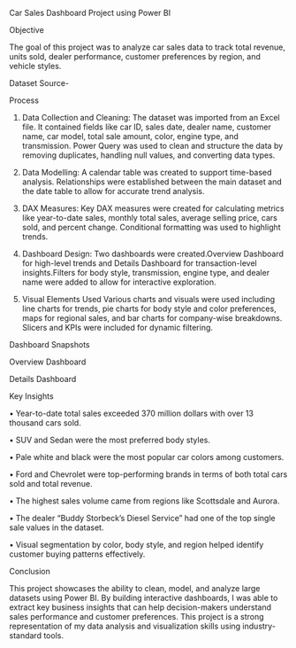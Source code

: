 Car Sales Dashboard Project using Power BI

Objective

The goal of this project was to analyze car sales data to track total revenue, units sold, dealer performance, customer preferences by region, and vehicle styles.

Dataset Source- 

Process

1.	Data Collection and Cleaning:
The dataset was imported from an Excel file. It contained fields like car ID, sales date, dealer name, customer name, car model, total sale amount, color, engine type, and transmission. Power Query was used to clean and structure the data by removing duplicates, handling null values, and converting data types.

2.	Data Modelling:
	A calendar table was created to support time-based analysis. Relationships were established between the main dataset and the date table to allow for accurate trend analysis.

4.	DAX Measures:
Key DAX measures were created for calculating metrics like year-to-date sales, monthly total sales, average selling price, cars sold, and percent change. Conditional formatting was used to highlight trends.

5.	Dashboard Design:
Two dashboards were created.Overview Dashboard for high-level trends and Details Dashboard for transaction-level insights.Filters for body style, transmission, engine type, and dealer name were added to allow for interactive exploration.



5.	Visual Elements Used
Various charts and visuals were used including line charts for trends, pie charts for body style and color preferences, maps for regional sales, and bar charts for company-wise breakdowns. Slicers and KPIs were included for dynamic filtering.

Dashboard Snapshots

Overview Dashboard
 
 Details Dashboard
 
 Key Insights

•	Year-to-date total sales exceeded 370 million dollars with over 13 thousand cars sold.

•	SUV and Sedan were the most preferred body styles.

•	Pale white and black were the most popular car colors among customers.

•	Ford and Chevrolet were top-performing brands in terms of both total cars sold and total revenue.

•	The highest sales volume came from regions like Scottsdale and Aurora.

•	The dealer “Buddy Storbeck’s Diesel Service” had one of the top single sale values in the dataset.

•	Visual segmentation by color, body style, and region helped identify customer buying patterns effectively.

Conclusion

This project showcases the ability to clean, model, and analyze large datasets using Power BI. By building interactive dashboards, I was able to extract key business insights that can help decision-makers understand sales performance and customer preferences. This project is a strong representation of my data analysis and visualization skills using industry-standard tools.


